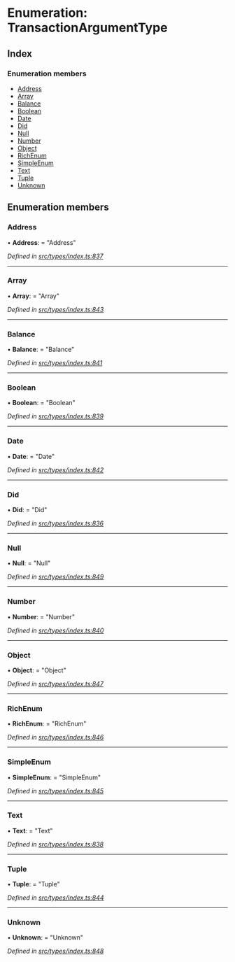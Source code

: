 # Enumeration: TransactionArgumentType

## Index

### Enumeration members

* [Address](transactionargumenttype.md#address)
* [Array](transactionargumenttype.md#array)
* [Balance](transactionargumenttype.md#balance)
* [Boolean](transactionargumenttype.md#boolean)
* [Date](transactionargumenttype.md#date)
* [Did](transactionargumenttype.md#did)
* [Null](transactionargumenttype.md#null)
* [Number](transactionargumenttype.md#number)
* [Object](transactionargumenttype.md#object)
* [RichEnum](transactionargumenttype.md#richenum)
* [SimpleEnum](transactionargumenttype.md#simpleenum)
* [Text](transactionargumenttype.md#text)
* [Tuple](transactionargumenttype.md#tuple)
* [Unknown](transactionargumenttype.md#unknown)

## Enumeration members

###  Address

• **Address**: = "Address"

*Defined in [src/types/index.ts:837](https://github.com/PolymathNetwork/polymesh-sdk/blob/bf2b7a12/src/types/index.ts#L837)*

___

###  Array

• **Array**: = "Array"

*Defined in [src/types/index.ts:843](https://github.com/PolymathNetwork/polymesh-sdk/blob/bf2b7a12/src/types/index.ts#L843)*

___

###  Balance

• **Balance**: = "Balance"

*Defined in [src/types/index.ts:841](https://github.com/PolymathNetwork/polymesh-sdk/blob/bf2b7a12/src/types/index.ts#L841)*

___

###  Boolean

• **Boolean**: = "Boolean"

*Defined in [src/types/index.ts:839](https://github.com/PolymathNetwork/polymesh-sdk/blob/bf2b7a12/src/types/index.ts#L839)*

___

###  Date

• **Date**: = "Date"

*Defined in [src/types/index.ts:842](https://github.com/PolymathNetwork/polymesh-sdk/blob/bf2b7a12/src/types/index.ts#L842)*

___

###  Did

• **Did**: = "Did"

*Defined in [src/types/index.ts:836](https://github.com/PolymathNetwork/polymesh-sdk/blob/bf2b7a12/src/types/index.ts#L836)*

___

###  Null

• **Null**: = "Null"

*Defined in [src/types/index.ts:849](https://github.com/PolymathNetwork/polymesh-sdk/blob/bf2b7a12/src/types/index.ts#L849)*

___

###  Number

• **Number**: = "Number"

*Defined in [src/types/index.ts:840](https://github.com/PolymathNetwork/polymesh-sdk/blob/bf2b7a12/src/types/index.ts#L840)*

___

###  Object

• **Object**: = "Object"

*Defined in [src/types/index.ts:847](https://github.com/PolymathNetwork/polymesh-sdk/blob/bf2b7a12/src/types/index.ts#L847)*

___

###  RichEnum

• **RichEnum**: = "RichEnum"

*Defined in [src/types/index.ts:846](https://github.com/PolymathNetwork/polymesh-sdk/blob/bf2b7a12/src/types/index.ts#L846)*

___

###  SimpleEnum

• **SimpleEnum**: = "SimpleEnum"

*Defined in [src/types/index.ts:845](https://github.com/PolymathNetwork/polymesh-sdk/blob/bf2b7a12/src/types/index.ts#L845)*

___

###  Text

• **Text**: = "Text"

*Defined in [src/types/index.ts:838](https://github.com/PolymathNetwork/polymesh-sdk/blob/bf2b7a12/src/types/index.ts#L838)*

___

###  Tuple

• **Tuple**: = "Tuple"

*Defined in [src/types/index.ts:844](https://github.com/PolymathNetwork/polymesh-sdk/blob/bf2b7a12/src/types/index.ts#L844)*

___

###  Unknown

• **Unknown**: = "Unknown"

*Defined in [src/types/index.ts:848](https://github.com/PolymathNetwork/polymesh-sdk/blob/bf2b7a12/src/types/index.ts#L848)*
